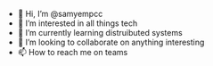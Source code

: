 - 👋 Hi, I’m @samyempcc
- 👀 I’m interested in all things tech
- 🌱 I’m currently learning distruibuted systems
- 💞️ I’m looking to collaborate on anything interesting
- 📫 How to reach me on teams

<!---
samyempcc/samyempcc is a ✨ special ✨ repository because its `README.md` (this file) appears on your GitHub profile.
You can click the Preview link to take a look at your changes.
--->
